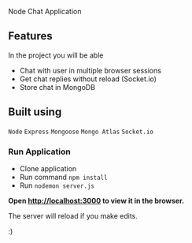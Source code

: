 Node Chat Application

## Features

In the project you will be able 
* Chat with user in multiple browser sessions
* Get chat replies without reload (Socket.io)
* Store chat in MongoDB

## Built using

`Node`
`Express`
`Mongoose`
`Mongo Atlas`
`Socket.io`

### Run Application

* Clone application
* Run command `npm install`
* Run `nodemon server.js`


**Open [http://localhost:3000](http://localhost:3000) to view it in the browser.**

The server will reload if you make edits.<br>

:)
